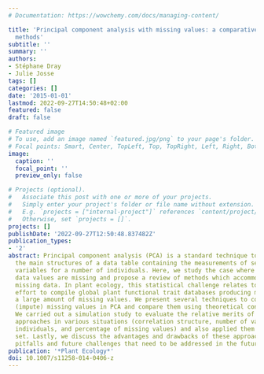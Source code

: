 ```yaml
---
# Documentation: https://wowchemy.com/docs/managing-content/

title: 'Principal component analysis with missing values: a comparative survey of
  methods'
subtitle: ''
summary: ''
authors:
- Stéphane Dray
- Julie Josse
tags: []
categories: []
date: '2015-01-01'
lastmod: 2022-09-27T14:50:48+02:00
featured: false
draft: false

# Featured image
# To use, add an image named `featured.jpg/png` to your page's folder.
# Focal points: Smart, Center, TopLeft, Top, TopRight, Left, Right, BottomLeft, Bottom, BottomRight.
image:
  caption: ''
  focal_point: ''
  preview_only: false

# Projects (optional).
#   Associate this post with one or more of your projects.
#   Simply enter your project's folder or file name without extension.
#   E.g. `projects = ["internal-project"]` references `content/project/deep-learning/index.md`.
#   Otherwise, set `projects = []`.
projects: []
publishDate: '2022-09-27T12:50:48.837482Z'
publication_types:
- '2'
abstract: Principal component analysis (PCA) is a standard technique to summarize
  the main structures of a data table containing the measurements of several quantitative
  variables for a number of individuals. Here, we study the case where some of the
  data values are missing and propose a review of methods which accommodate PCA to
  missing data. In plant ecology, this statistical challenge relates to the current
  effort to compile global plant functional trait databases producing matrices with
  a large amount of missing values. We present several techniques to consider or estimate
  (impute) missing values in PCA and compare them using theoretical considerations.
  We carried out a simulation study to evaluate the relative merits of the different
  approaches in various situations (correlation structure, number of variables and
  individuals, and percentage of missing values) and also applied them on a real data
  set. Lastly, we discuss the advantages and drawbacks of these approaches, the potential
  pitfalls and future challenges that need to be addressed in the future.
publication: '*Plant Ecology*'
doi: 10.1007/s11258-014-0406-z
---
```

